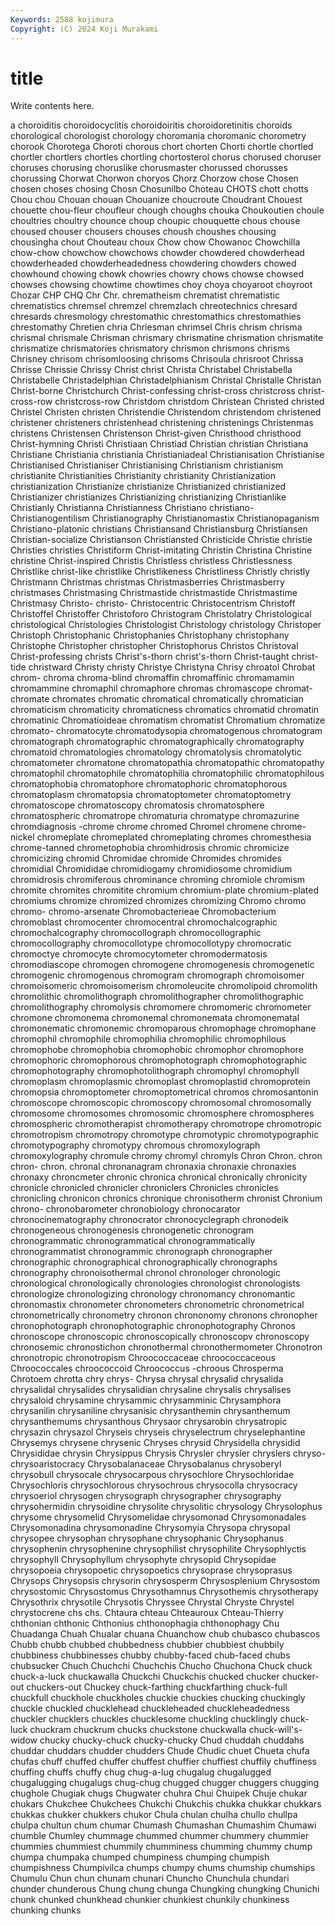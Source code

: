 ```yaml
---
Keywords: 2588 kojimura
Copyright: (C) 2024 Koji Murakami
---
```


# title

Write contents here.



a choroiditis
choroidocyclitis choroidoiritis choroidoretinitis choroids chorological chorologist chorology choromania choromanic chorometry
chorook Chorotega Choroti chorous chort chorten Chorti chortle chortled chortler
chortlers chortles chortling chortosterol chorus chorused choruser choruses chorusing choruslike
chorusmaster chorussed chorusses chorussing Chorwat Chorwon choryos Chorz Chorzow chose
Chosen chosen choses chosing Chosn Chosunilbo Choteau CHOTS chott chotts
Chou chou Chouan chouan Chouanize choucroute Choudrant Chouest chouette chou-fleur
choufleur chough choughs chouka Choukoutien choule choultries choultry chounce choup
choupic chouquette chous chouse choused chouser chousers chouses choush choushes
chousing chousingha chout Chouteau choux Chow chow Chowanoc Chowchilla chow-chow
chowchow chowchows chowder chowdered chowderhead chowderheaded chowderheadedness chowdering chowders chowed
chowhound chowing chowk chowries chowry chows chowse chowsed chowses chowsing
chowtime chowtimes choy choya choyaroot choyroot Chozar CHP CHQ Chr
Chr. chrematheism chrematist chrematistic chrematistics chremsel chremzel chremzlach chreotechnics chresard
chresards chresmology chrestomathic chrestomathics chrestomathies chrestomathy Chretien chria Chriesman chrimsel
Chris chrism chrisma chrismal chrismale Chrisman chrismary chrismatine chrismation chrismatite
chrismatize chrismatories chrismatory chrismon chrismons chrisms Chrisney chrisom chrisomloosing chrisoms
Chrisoula chrisroot Chrissa Chrisse Chrissie Chrissy Christ christ Christa Christabel
Christabella Christabelle Christadelphian Christadelphianism Christal Christalle Christan Christ-borne Christchurch Christ-confessing
christ-cross christcross christ-cross-row christcross-row Christdom christdom Christean Christed christed Christel
Christen christen Christendie Christendom christendom christened christener christeners christenhead christening
christenings Christenmas christens Christensen Christenson Christ-given Christhood christhood Christ-hymning Christi
Christiaan Christiad Christian christian Christiana Christiane Christiania christiania Christianiadeal Christianisation
Christianise Christianised Christianiser Christianising Christianism christianism christianite Christianities Christianity christianity
Christianization christianization Christianize christianize Christianized christianized Christianizer christianizes Christianizing christianizing
Christianlike Christianly Christianna Christianness Christiano christiano- Christianogentilism Christianography Christianomastix Christianopaganism
Christiano-platonic christians Christiansand Christiansburg Christiansen Christian-socialize Christianson Christiansted Christicide Christie
christie Christies christies Christiform Christ-imitating Christin Christina Christine christine Christ-inspired
Christis Christless christless Christlessness Christlike christ-like christlike Christlikeness Christliness Christly
christly Christmann Christmas christmas Christmasberries Christmasberry christmases Christmasing Christmastide christmastide
Christmastime Christmasy Christo- christo- Christocentric Christocentrism Christoff Christoffel Christoffer Christoforo
Christogram Christolatry Christological christological Christologies Christologist Christology christology Christoper Christoph
Christophanic Christophanies Christophany christophany Christophe Christopher christopher Christophorus Christos Christoval
Christ-professing christs Christ's-thorn christ's-thorn Christ-taught christ-tide christward Christy christy Christye
Christyna Chrisy chroatol Chrobat chrom- chroma chroma-blind chromaffin chromaffinic chromamamin
chromammine chromaphil chromaphore chromas chromascope chromat- chromate chromates chromatic chromatical
chromatically chromatician chromaticism chromaticity chromaticness chromatics chromatid chromatin chromatinic Chromatioideae
chromatism chromatist Chromatium chromatize chromato- chromatocyte chromatodysopia chromatogenous chromatogram chromatograph
chromatographic chromatographically chromatography chromatoid chromatologies chromatology chromatolysis chromatolytic chromatometer chromatone
chromatopathia chromatopathic chromatopathy chromatophil chromatophile chromatophilia chromatophilic chromatophilous chromatophobia chromatophore
chromatophoric chromatophorous chromatoplasm chromatopsia chromatoptometer chromatoptometry chromatoscope chromatoscopy chromatosis chromatosphere
chromatospheric chromatrope chromaturia chromatype chromazurine chromdiagnosis -chrome chrome chromed Chromel
chromene chrome-nickel chromeplate chromeplated chromeplating chromes chromesthesia chrome-tanned chrometophobia chromhidrosis
chromic chromicize chromicizing chromid Chromidae chromide Chromides chromides chromidial Chromididae
chromidiogamy chromidiosome chromidium chromidrosis chromiferous chrominance chroming chromiole chromism chromite
chromites chromitite chromium chromium-plate chromium-plated chromiums chromize chromized chromizes chromizing
Chromo chromo chromo- chromo-arsenate Chromobacterieae Chromobacterium chromoblast chromocenter chromocentral chromochalcographic
chromochalcography chromocollograph chromocollographic chromocollography chromocollotype chromocollotypy chromocratic chromoctye chromocyte chromocytometer
chromodermatosis chromodiascope chromogen chromogene chromogenesis chromogenetic chromogenic chromogenous chromogram chromograph
chromoisomer chromoisomeric chromoisomerism chromoleucite chromolipoid chromolith chromolithic chromolithograph chromolithographer chromolithographic
chromolithography chromolysis chromomere chromomeric chromometer chromone chromonema chromonemal chromonemata chromonematal
chromonematic chromonemic chromoparous chromophage chromophane chromophil chromophile chromophilia chromophilic chromophilous
chromophobe chromophobia chromophobic chromophor chromophore chromophoric chromophorous chromophotograph chromophotographic chromophotography
chromophotolithograph chromophyl chromophyll chromoplasm chromoplasmic chromoplast chromoplastid chromoprotein chromopsia chromoptometer
chromoptometrical chromos chromosantonin chromoscope chromoscopic chromoscopy chromosomal chromosomally chromosome chromosomes
chromosomic chromosphere chromospheres chromospheric chromotherapist chromotherapy chromotrope chromotropic chromotropism chromotropy
chromotype chromotypic chromotypographic chromotypography chromotypy chromous chromoxylograph chromoxylography chromule chromy
chromyl chromyls Chron Chron. chron chron- chron. chronal chronanagram chronaxia
chronaxie chronaxies chronaxy chroncmeter chronic chronica chronical chronically chronicity chronicle
chronicled chronicler chroniclers Chronicles chronicles chronicling chronicon chronics chronique chronisotherm
chronist Chronium chrono- chronobarometer chronobiology chronocarator chronocinematography chronocrator chronocyclegraph chronodeik
chronogeneous chronogenesis chronogenetic chronogram chronogrammatic chronogrammatical chronogrammatically chronogrammatist chronogrammic chronograph
chronographer chronographic chronographical chronographically chronographs chronography chronoisothermal chronol chronologer chronologic
chronological chronologically chronologies chronologist chronologists chronologize chronologizing chronology chronomancy chronomantic
chronomastix chronometer chronometers chronometric chronometrical chronometrically chronometry chronon chrononomy chronons
chronopher chronophotograph chronophotographic chronophotography Chronos chronoscope chronoscopic chronoscopically chronoscopv chronoscopy
chronosemic chronostichon chronothermal chronothermometer Chronotron chronotropic chronotropism Chroococcaceae chroococcaceous Chroococcales
chroococcoid Chroococcus -chroous Chrosperma Chrotoem chrotta chry chrys- Chrysa chrysal
chrysalid chrysalida chrysalidal chrysalides chrysalidian chrysaline chrysalis chrysalises chrysaloid chrysamine
chrysammic chrysamminic Chrysamphora chrysanilin chrysaniline chrysanisic chrysanthemin chrysanthemum chrysanthemums chrysanthous
Chrysaor chrysarobin chrysatropic chrysazin chrysazol Chryseis chryseis chryselectrum chryselephantine Chrysemys
chrysene chrysenic Chryses chrysid Chrysidella chrysidid Chrysididae chrysin Chrysippus Chrysis
Chrysler chrysler chryslers chryso- chrysoaristocracy Chrysobalanaceae Chrysobalanus chrysoberyl chrysobull chrysocale
chrysocarpous chrysochlore Chrysochloridae Chrysochloris chrysochlorous chrysochrous chrysocolla chrysocracy chrysoeriol chrysogen
chrysograph chrysographer chrysography chrysohermidin chrysoidine chrysolite chrysolitic chrysology Chrysolophus chrysome
chrysomelid Chrysomelidae chrysomonad Chrysomonadales Chrysomonadina chrysomonadine Chrysomyia Chrysopa chrysopal chrysopee
chrysophan chrysophane chrysophanic Chrysophanus chrysophenin chrysophenine chrysophilist chrysophilite Chrysophlyctis chrysophyll
Chrysophyllum chrysophyte chrysopid Chrysopidae chrysopoeia chrysopoetic chrysopoetics chrysoprase chrysoprasus Chrysops
Chrysopsis chrysorin chrysosperm Chrysosplenium Chrysostom chrysostomic Chrysostomus Chrysothamnus Chrysothemis chrysotherapy
Chrysothrix chrysotile Chrysotis Chryssee Chrystal Chryste Chrystel chrystocrene chs chs.
Chtaura chteau Chteauroux Chteau-Thierry chthonian chthonic Chthonius chthonophagia chthonophagy Chu
Chuadanga Chuah Chualar chuana Chuanchow chub chubasco chubascos Chubb chubb
chubbed chubbedness chubbier chubbiest chubbily chubbiness chubbinesses chubby chubby-faced chub-faced
chubs chubsucker Chuch Chuchchi Chuchchis Chucho Chuchona Chuck chuck chuck-a-luck
chuckawalla Chuckchi Chuckchis chucked chucker chucker-out chuckers-out Chuckey chuck-farthing chuckfarthing
chuck-full chuckfull chuckhole chuckholes chuckie chuckies chucking chuckingly chuckle chuckled
chucklehead chuckleheaded chuckleheadedness chuckler chucklers chuckles chucklesome chuckling chucklingly chuck-luck
chuckram chuckrum chucks chuckstone chuckwalla chuck-will's-widow chucky chucky-chuck chucky-chucky Chud
chuddah chuddahs chuddar chuddars chudder chudders Chude Chudic chuet Chueta
chufa chufas chuff chuffed chuffer chuffest chuffier chuffiest chuffily chuffiness
chuffing chuffs chuffy chug chug-a-lug chugalug chugalugged chugalugging chugalugs chug-chug
chugged chugger chuggers chugging chughole Chugiak chugs Chugwater chuhra Chui
Chuipek Chuje chukar chukars Chukchee Chukchees Chukchi Chukchis chukka chukkar
chukkars chukkas chukker chukkers chukor Chula chulan chulha chullo chullpa
chulpa chultun chum chumar Chumash Chumashan Chumashim Chumawi chumble Chumley
chummage chummed chummer chummery chummier chummies chummiest chummily chumminess chumming
chummy chump chumpa chumpaka chumped chumpiness chumping chumpish chumpishness Chumpivilca
chumps chumpy chums chumship chumships Chumulu Chun chun chunam chunari
Chuncho Chunchula chundari chunder chunderous Chung chung chunga Chungking chungking
Chunichi chunk chunked chunkhead chunkier chunkiest chunkily chunkiness chunking chunks
